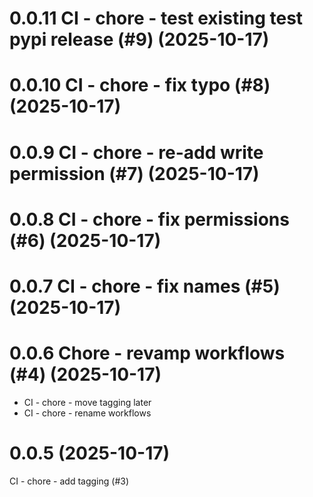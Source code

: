 # 0.0.11 CI - chore - test existing test pypi release (#9) (2025-10-17)

# 0.0.10 CI - chore - fix typo (#8) (2025-10-17)

# 0.0.9 CI - chore - re-add write permission (#7) (2025-10-17)

# 0.0.8 CI - chore - fix permissions (#6) (2025-10-17)

# 0.0.7 CI - chore - fix names (#5) (2025-10-17)

# 0.0.6 Chore - revamp workflows (#4) (2025-10-17)
* CI - chore - move tagging later
* CI - chore - rename workflows

# 0.0.5 (2025-10-17)
CI - chore - add tagging (#3)
